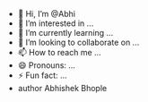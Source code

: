 - 👋 Hi, I’m @Abhi
- 👀 I’m interested in ...
- 🌱 I’m currently learning ...
- 💞️ I’m looking to collaborate on ...
- 📫 How to reach me ...
- 😄 Pronouns: ...
- ⚡ Fun fact: ...
- author Abhishek Bhople
<!---
AbhishekBhople/AbhishekBhople is a ✨ special ✨ repository because its `README.md` (this file) appears on your GitHub profile.
You can click the Preview link to take a look at your changes.
--->
